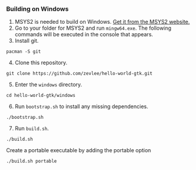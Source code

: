 ### Building on Windows
1. MSYS2 is needed to build on Windows. [Get it from the MSYS2 website.](https://www.msys2.org/)
2. Go to your folder for MSYS2 and run `mingw64.exe`. The following commands will be executed in the console that appears.
3. Install git.
```
pacman -S git
```
4. Clone this repository.
```
git clone https://github.com/zevlee/hello-world-gtk.git
```
5. Enter the `windows` directory.
```
cd hello-world-gtk/windows
```
6. Run `bootstrap.sh` to install any missing dependencies.
```
./bootstrap.sh
```
7. Run `build.sh`.
```
./build.sh
```
Create a portable executable by adding the portable option
```
./build.sh portable
```

